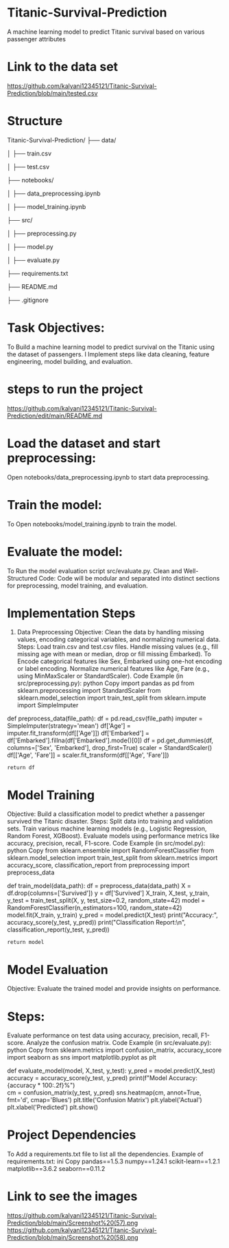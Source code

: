 # Titanic-Survival-Prediction
A machine learning model to predict Titanic survival based on various passenger attributes

# Link to the data set

https://github.com/kalyani12345121/Titanic-Survival-Prediction/blob/main/tested.csv

# Structure
Titanic-Survival-Prediction/
├── data/

│   ├── train.csv

│   ├── test.csv

├── notebooks/

│   ├── data_preprocessing.ipynb

│   ├── model_training.ipynb

├── src/

│   ├── preprocessing.py

│   ├── model.py

│   ├── evaluate.py

├── requirements.txt

├── README.md

├── .gitignore


# Task Objectives:
To Build a machine learning model to predict survival on the Titanic using the dataset of passengers.
I Implement steps like data cleaning, feature engineering, model building, and evaluation.

# steps to run the project

https://github.com/kalyani12345121/Titanic-Survival-Prediction/edit/main/README.md

# Load the dataset and start preprocessing:
Open notebooks/data_preprocessing.ipynb to start data preprocessing.
# Train the model:
 To Open notebooks/model_training.ipynb to train the model.
# Evaluate the model:
To Run the model evaluation script src/evaluate.py.
Clean and Well-Structured Code:
Code will be modular and separated into distinct sections for preprocessing, model training, and evaluation.

# Implementation Steps
1. Data Preprocessing
Objective: Clean the data by handling missing values, encoding categorical variables, and normalizing numerical data.
Steps:
Load train.csv and test.csv files.
Handle missing values (e.g., fill missing age with mean or median, drop or fill missing Embarked).
To Encode categorical features like Sex, Embarked using one-hot encoding or label encoding.
Normalize numerical features like Age, Fare (e.g., using MinMaxScaler or StandardScaler).
Code Example (in src/preprocessing.py):
python
Copy
import pandas as pd
from sklearn.preprocessing import StandardScaler
from sklearn.model_selection import train_test_split
from sklearn.impute import SimpleImputer

def preprocess_data(file_path):
    df = pd.read_csv(file_path)
    imputer = SimpleImputer(strategy='mean')
    df['Age'] = imputer.fit_transform(df[['Age']])
    df['Embarked'] = df['Embarked'].fillna(df['Embarked'].mode()[0])
      df = pd.get_dummies(df, columns=['Sex', 'Embarked'], drop_first=True)
          scaler = StandardScaler()
    df[['Age', 'Fare']] = scaler.fit_transform(df[['Age', 'Fare']])
    
    return df
    
# Model Training
Objective: Build a classification model to predict whether a passenger survived the Titanic disaster.
Steps:
Split data into training and validation sets.
Train various machine learning models (e.g., Logistic Regression, Random Forest, XGBoost).
Evaluate models using performance metrics like accuracy, precision, recall, F1-score.
Code Example (in src/model.py):
python
Copy
from sklearn.ensemble import RandomForestClassifier
from sklearn.model_selection import train_test_split
from sklearn.metrics import accuracy_score, classification_report
from preprocessing import preprocess_data

def train_model(data_path):
    df = preprocess_data(data_path)
    X = df.drop(columns=['Survived'])
    y = df['Survived']
      X_train, X_test, y_train, y_test = train_test_split(X, y, test_size=0.2, random_state=42)
       model = RandomForestClassifier(n_estimators=100, random_state=42)
    model.fit(X_train, y_train)
        y_pred = model.predict(X_test)
           print("Accuracy:", accuracy_score(y_test, y_pred))
    print("Classification Report:\n", classification_report(y_test, y_pred))
    
    return model

# Model Evaluation
Objective: Evaluate the trained model and provide insights on performance.
# Steps:
Evaluate performance on test data using accuracy, precision, recall, F1-score.
Analyze the confusion matrix.
Code Example (in src/evaluate.py):
python
Copy
from sklearn.metrics import confusion_matrix, accuracy_score
import seaborn as sns
import matplotlib.pyplot as plt

def evaluate_model(model, X_test, y_test):
    y_pred = model.predict(X_test)
    accuracy = accuracy_score(y_test, y_pred)
    print(f"Model Accuracy: {accuracy * 100:.2f}%")  
    cm = confusion_matrix(y_test, y_pred)
    sns.heatmap(cm, annot=True, fmt='d', cmap='Blues')
    plt.title('Confusion Matrix')
    plt.ylabel('Actual')
    plt.xlabel('Predicted')
    plt.show()
    
# Project Dependencies
To Add a requirements.txt file to list all the dependencies.
Example of requirements.txt:
ini
Copy
pandas==1.5.3
numpy==1.24.1
scikit-learn==1.2.1
matplotlib==3.6.2
seaborn==0.11.2

# Link to see the images

https://github.com/kalyani12345121/Titanic-Survival-Prediction/blob/main/Screenshot%20(57).png
https://github.com/kalyani12345121/Titanic-Survival-Prediction/blob/main/Screenshot%20(58).png
